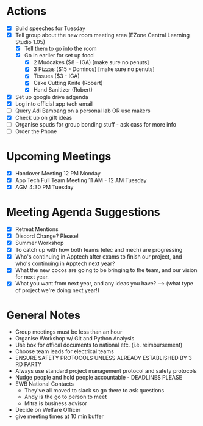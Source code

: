 # Actions
- [x] Build speeches for Tuesday
- [x] Tell group about the new room meeting area (EZone Central Learning Studio 1.05)
    - [x] Tell them to go into the room
    - [x] Go in earlier for set up food
        - [x] 2 Mudcakes ($8 - IGA) [make sure no penuts]
        - [x] 3 Pizzas ($15 - Dominos) [make sure no penuts]
        - [x] Tissues ($3 - IGA)
        - [x] Cake Cutting Knife (Robert)
        - [x] Hand Sanitizer (Robert)
- [x] Set up google drive adgenda
- [x] Log into official app tech email
- [ ] Query Adi Bambang on a personal lab OR use makers
- [x] Check up on gift ideas 
- [ ] Organise spuds for group bonding stuff - ask cass for more info
- [ ] Order the Phone

# Upcoming Meetings
- [x] Handover Meeting 12 PM Monday
- [x] App Tech Full Team Meeting 11 AM - 12 AM Tuesday
- [x] AGM 4:30 PM Tuesday

# Meeting Agenda Suggestions
- [x] Retreat Mentions
- [x] Discord Change? Please!
- [x] Summer Workshop
- [x] To catch up with how both teams (elec and mech) are progressing
- [x] Who's continuing in Apptech after exams to finish our project, and who's continuing in Apptech next year?
- [x] What the new cocos are going to be bringing to the team, and our vision for next year.
- [x] What you want from next year, and any ideas you have? --> (what type of project we're doing next year!)

# General Notes
- Group meetings must be less than an hour
- Organise Workshop w/ Git and Python Analysis
- Use box for offical documents to national etc. (i.e. reimbursement)
- Choose team leads for electrical teams
- ENSURE SAFETY PROTOCOLS UNLESS ALREADY ESTABLISHED BY 3 RD PARTY
- Always use standard project management protocol and safety protocols
- Nudge people and hold people accountable - DEADLINES PLEASE
- EWB National Contacts
    - They've all moved to slack so go there to ask questions
    - Andy is the go to person to meet
    - Mitra is business advisor
- Decide on Welfare Officer
- give meeting times at 10 min buffer
